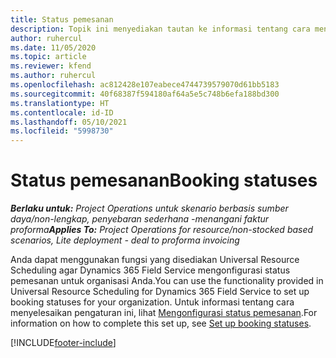 ```yaml
---
title: Status pemesanan
description: Topik ini menyediakan tautan ke informasi tentang cara mengonfigurasi status pemesanan untuk Project Operations.
author: ruhercul
ms.date: 11/05/2020
ms.topic: article
ms.reviewer: kfend
ms.author: ruhercul
ms.openlocfilehash: ac812428e107eabece4744739579070d61bb5183
ms.sourcegitcommit: 40f68387f594180af64a5e5c748b6efa188bd300
ms.translationtype: HT
ms.contentlocale: id-ID
ms.lasthandoff: 05/10/2021
ms.locfileid: "5998730"
---
```

# <a name="booking-statuses"></a><span data-ttu-id="61203-103">Status pemesanan</span><span class="sxs-lookup"><span data-stu-id="61203-103">Booking statuses</span></span>

<span data-ttu-id="61203-104">_**Berlaku untuk:** Project Operations untuk skenario berbasis sumber daya/non-lengkap, penyebaran sederhana -menangani faktur proforma_</span><span class="sxs-lookup"><span data-stu-id="61203-104">_**Applies To:** Project Operations for resource/non-stocked based scenarios, Lite deployment - deal to proforma invoicing_</span></span>

<span data-ttu-id="61203-105">Anda dapat menggunakan fungsi yang disediakan Universal Resource Scheduling agar Dynamics 365 Field Service mengonfigurasi status pemesanan untuk organisasi Anda.</span><span class="sxs-lookup"><span data-stu-id="61203-105">You can use the functionality provided in Universal Resource Scheduling for Dynamics 365 Field Service to set up booking statuses for your organization.</span></span> <span data-ttu-id="61203-106">Untuk informasi tentang cara menyelesaikan pengaturan ini, lihat [Mengonfigurasi status pemesanan](/dynamics365/field-service/set-up-booking-statuses).</span><span class="sxs-lookup"><span data-stu-id="61203-106">For information on how to complete this set up, see [Set up booking statuses](/dynamics365/field-service/set-up-booking-statuses).</span></span>


[!INCLUDE[footer-include](../includes/footer-banner.md)]